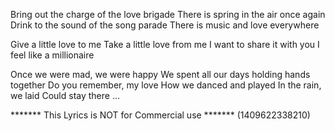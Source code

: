 Bring out the charge of the love brigade
There is spring in the air once again
Drink to the sound of the song parade
There is music and love everywhere

Give a little love to me
Take a little love from me
I want to share it with you
I feel like a millionaire

Once we were mad, we were happy
We spent all our days holding hands together
Do you remember, my love
How we danced and played
In the rain, we laid
Could stay there
...

******* This Lyrics is NOT for Commercial use *******
(1409622338210)